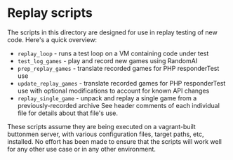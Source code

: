 # Replay scripts

The scripts in this directory are designed for use in replay testing of new code.  Here's a quick overview:
* `replay_loop` - runs a test loop on a VM containing code under test
* `test_log_games` - play and record new games using RandomAI
* `prep_replay_games` - translate recorded games for PHP responderTest use
* `update_replay_games` - translate recorded games for PHP responderTest use with optional modifications to account for known API changes
* `replay_single_game` - unpack and replay a single game from a previously-recorded archive
See header comments of each individual file for details about that file's use.

These scripts assume they are being executed on a vagrant-built buttonmen server, with various configuration files, target paths, etc, installed.  No effort has been made to ensure that the scripts will work well for any other use case or in any other environment.
